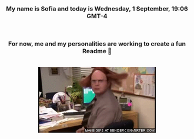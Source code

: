 


<div align="center">
<h3 >My name is Sofia and today is Wednesday, 1 September, 19:06 GMT-4</h3><br>
<h3 >For now, me and my personalities are working to create a fun Readme 👋
</h3><br>
<img src='img/dwight.gif' alt='working...'/>
</div>

